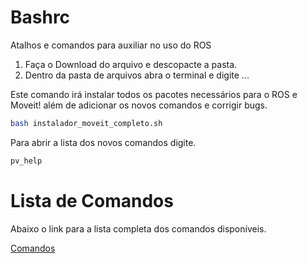 # Bashrc

Atalhos e comandos para auxiliar no uso do ROS

1. Faça o Download do arquivo e descopacte a pasta.
2. Dentro da pasta de arquivos abra o terminal e digite ...

Este comando irá instalar todos os pacotes necessários para o ROS e Moveit! além de adicionar os novos comandos e corrigir bugs.
```sh
bash instalador_moveit_completo.sh
```

Para abrir a lista dos novos comandos digite.
```sh
pv_help
```
# Lista de Comandos
Abaixo o link para a lista completa dos comandos disponíveis.

[Comandos](arquivos/command_list.md)